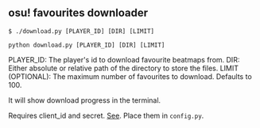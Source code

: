 ## osu! favourites downloader

```
$ ./download.py [PLAYER_ID] [DIR] [LIMIT]
```
```
python download.py [PLAYER_ID] [DIR] [LIMIT]
```

PLAYER_ID: The player's id to download favourite beatmaps from.
DIR: Either absolute or relative path of the directory to store the files.
LIMIT (OPTIONAL): The maximum number of favourites to download. Defaults to 100.

It will show download progress in the terminal.

Requires client_id and secret. [See](https://osu.ppy.sh/home/account/edit#new-oauth-application). Place them in `config.py`.
